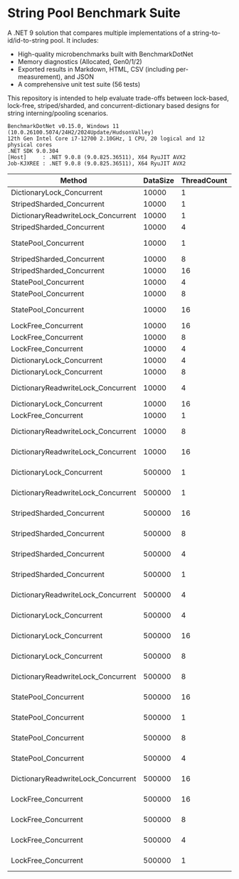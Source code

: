 ﻿# String Pool Benchmark Suite

A .NET 9 solution that compares multiple implementations of a string-to-id/id-to-string pool. It includes:
- High-quality microbenchmarks built with BenchmarkDotNet
- Memory diagnostics (Allocated, Gen0/1/2)
- Exported results in Markdown, HTML, CSV (including per-measurement), and JSON
- A comprehensive unit test suite (56 tests)

This repository is intended to help evaluate trade-offs between lock-based, lock-free, striped/sharded, and concurrent-dictionary based designs for string interning/pooling scenarios.
```text
BenchmarkDotNet v0.15.0, Windows 11 (10.0.26100.5074/24H2/2024Update/HudsonValley)
12th Gen Intel Core i7-12700 2.10GHz, 1 CPU, 20 logical and 12 physical cores
.NET SDK 9.0.304
[Host]     : .NET 9.0.8 (9.0.825.36511), X64 RyuJIT AVX2
Job-KJXREE : .NET 9.0.8 (9.0.825.36511), X64 RyuJIT AVX2

```

| Method                             | DataSize | ThreadCount | Mean           | Error        | StdDev       | Median         | Gen0      | Gen1      | Allocated    |
|----------------------------------- |--------- |------------ |---------------:|-------------:|-------------:|---------------:|----------:|----------:|-------------:|
| DictionaryLock_Concurrent          | 10000    | 1           |       814.2 us |     15.03 us |     14.06 us |       810.1 us |         - |         - |     668.4 KB |
| StripedSharded_Concurrent          | 10000    | 1           |     1,018.5 us |     11.17 us |     11.47 us |     1,016.5 us |         - |         - |     668.4 KB |
| DictionaryReadwriteLock_Concurrent | 10000    | 1           |     1,091.5 us |     12.58 us |     10.51 us |     1,093.1 us |         - |         - |     668.4 KB |
| StripedSharded_Concurrent          | 10000    | 4           |     1,362.0 us |     26.84 us |     41.78 us |     1,350.5 us |         - |         - |    696.73 KB |
| StatePool_Concurrent               | 10000    | 1           |     1,470.5 us |     55.39 us |    158.02 us |     1,511.5 us |         - |         - |   2923.37 KB |
| StripedSharded_Concurrent          | 10000    | 8           |     1,626.1 us |    137.78 us |    399.72 us |     1,448.0 us |         - |         - |    709.43 KB |
| StripedSharded_Concurrent          | 10000    | 16          |     1,630.8 us |    119.83 us |    345.74 us |     1,468.0 us |         - |         - |    647.37 KB |
| StatePool_Concurrent               | 10000    | 4           |     1,753.6 us |     34.90 us |     96.71 us |     1,737.2 us |         - |         - |    2953.3 KB |
| StatePool_Concurrent               | 10000    | 8           |     1,868.1 us |     37.97 us |    107.09 us |     1,864.8 us |         - |         - |    2961.5 KB |
| StatePool_Concurrent               | 10000    | 16          |     2,047.5 us |     55.80 us |    156.47 us |     2,023.3 us |         - |         - |   2903.05 KB |
| LockFree_Concurrent                | 10000    | 16          |     2,353.2 us |    187.77 us |    541.75 us |     2,139.2 us |         - |         - |     812.3 KB |
| LockFree_Concurrent                | 10000    | 8           |     2,492.4 us |    176.00 us |    507.80 us |     2,277.9 us |         - |         - |     834.2 KB |
| LockFree_Concurrent                | 10000    | 4           |     2,573.7 us |    269.87 us |    787.23 us |     2,093.5 us |         - |         - |    853.28 KB |
| DictionaryLock_Concurrent          | 10000    | 4           |     2,711.9 us |     92.36 us |    255.92 us |     2,646.5 us |         - |         - |    632.38 KB |
| DictionaryLock_Concurrent          | 10000    | 8           |     3,946.4 us |    149.91 us |    434.92 us |     3,946.6 us |         - |         - |    614.49 KB |
| DictionaryReadwriteLock_Concurrent | 10000    | 4           |     4,068.6 us |    427.21 us |  1,259.65 us |     4,200.9 us |         - |         - |    696.73 KB |
| DictionaryLock_Concurrent          | 10000    | 16          |     4,238.6 us |    139.88 us |    408.05 us |     4,286.0 us |         - |         - |    658.88 KB |
| LockFree_Concurrent                | 10000    | 1           |     5,002.2 us |     99.52 us |    148.96 us |     5,024.9 us |         - |         - |    824.67 KB |
| DictionaryReadwriteLock_Concurrent | 10000    | 8           |     7,802.3 us |    731.33 us |  2,156.35 us |     8,001.8 us |         - |         - |    645.65 KB |
| DictionaryReadwriteLock_Concurrent | 10000    | 16          |    11,153.1 us |    950.13 us |  2,801.48 us |    10,717.5 us |         - |         - |    643.34 KB |
| DictionaryLock_Concurrent          | 500000   | 1           |    39,637.7 us |    789.94 us |  1,846.45 us |    38,935.5 us |         - |         - |  24196.72 KB |
| DictionaryReadwriteLock_Concurrent | 500000   | 1           |    54,106.5 us |  1,072.31 us |  1,003.04 us |    54,301.7 us |         - |         - |  24196.72 KB |
| StripedSharded_Concurrent          | 500000   | 16          |    54,673.8 us |  1,073.00 us |  1,317.73 us |    54,875.2 us |         - |         - |  32458.35 KB |
| StripedSharded_Concurrent          | 500000   | 8           |    59,962.3 us |  1,163.79 us |  1,553.63 us |    59,929.4 us |         - |         - |  30382.63 KB |
| StripedSharded_Concurrent          | 500000   | 4           |    63,582.8 us |  1,264.66 us |  1,456.38 us |    63,444.7 us |         - |         - |  32417.16 KB |
| StripedSharded_Concurrent          | 500000   | 1           |    63,837.6 us |  1,266.54 us |  2,251.27 us |    64,110.9 us |         - |         - |  24196.72 KB |
| DictionaryReadwriteLock_Concurrent | 500000   | 4           |    84,834.7 us |  1,680.69 us |  2,714.00 us |    84,775.6 us |         - |         - |  28321.14 KB |
| DictionaryLock_Concurrent          | 500000   | 4           |   103,127.2 us |  2,029.24 us |  3,334.09 us |   102,854.1 us |         - |         - |  28321.14 KB |
| DictionaryLock_Concurrent          | 500000   | 16          |   111,672.3 us |  1,655.22 us |  1,382.18 us |   111,185.2 us |         - |         - |  30409.63 KB |
| DictionaryLock_Concurrent          | 500000   | 8           |   124,693.8 us |  2,491.00 us |  2,208.21 us |   124,579.1 us |         - |         - |   28334.6 KB |
| DictionaryReadwriteLock_Concurrent | 500000   | 8           |   153,795.5 us |  3,766.84 us | 10,868.18 us |   154,161.6 us |         - |         - |  30382.69 KB |
| StatePool_Concurrent               | 500000   | 16          |   181,489.6 us |  5,786.71 us | 16,971.42 us |   182,113.8 us | 6000.0000 | 3000.0000 | 117370.91 KB |
| StatePool_Concurrent               | 500000   | 1           |   185,557.3 us |  3,709.52 us |  5,077.63 us |   185,308.9 us | 6000.0000 | 3000.0000 | 110134.22 KB |
| StatePool_Concurrent               | 500000   | 8           |   198,556.9 us |  4,679.11 us | 13,723.01 us |   200,637.4 us | 6000.0000 | 3000.0000 | 116320.13 KB |
| StatePool_Concurrent               | 500000   | 4           |   198,779.7 us |  3,954.41 us |  5,412.84 us |   199,386.7 us | 6000.0000 | 3000.0000 | 114259.25 KB |
| DictionaryReadwriteLock_Concurrent | 500000   | 16          |   289,546.4 us |  5,759.24 us |  5,656.34 us |   290,302.2 us |         - |         - |  27337.44 KB |
| LockFree_Concurrent                | 500000   | 16          |   842,028.2 us | 23,601.70 us | 68,847.28 us |   858,899.9 us |         - |         - |  38223.34 KB |
| LockFree_Concurrent                | 500000   | 8           |   866,437.7 us | 17,278.15 us | 30,261.29 us |   868,547.5 us |         - |         - |  40244.11 KB |
| LockFree_Concurrent                | 500000   | 4           | 1,188,720.2 us | 21,940.06 us | 20,522.75 us | 1,192,219.4 us |         - |         - |  40230.13 KB |
| LockFree_Concurrent                | 500000   | 1           | 4,557,575.7 us | 72,943.46 us | 81,076.46 us | 4,554,029.5 us |         - |         - |  32009.24 KB |